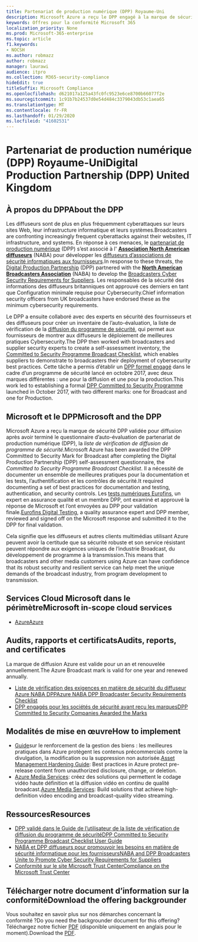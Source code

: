 ```yaml
---
title: Partenariat de production numérique (DPP) Royaume-Uni
description: Microsoft Azure a reçu le DPP engagé à la marque de sécurité pour diffusion.
keywords: Offres pour la conformité Microsoft 365
localization_priority: None
ms.prod: Microsoft-365-enterprise
ms.topic: article
f1.keywords:
- NOCSH
ms.author: robmazz
author: robmazz
manager: laurawi
audience: itpro
ms.collection: M365-security-compliance
hideEdit: true
titleSuffix: Microsoft Compliance
ms.openlocfilehash: d621017a125a43fc0fc9523e6ce8700b66077f2e
ms.sourcegitcommit: 1c91b7b24537d0e54d484c3379043db53c1aea65
ms.translationtype: MT
ms.contentlocale: fr-FR
ms.lasthandoff: 01/29/2020
ms.locfileid: "41602531"
---
```

# <a name="digital-production-partnership-dpp-united-kingdom"></a><span data-ttu-id="0a105-104">Partenariat de production numérique (DPP) Royaume-Uni</span><span class="sxs-lookup"><span data-stu-id="0a105-104">Digital Production Partnership (DPP) United Kingdom</span></span>

## <a name="about-the-dpp"></a><span data-ttu-id="0a105-105">À propos du DPP</span><span class="sxs-lookup"><span data-stu-id="0a105-105">About the DPP</span></span>

<span data-ttu-id="0a105-106">Les diffuseurs sont de plus en plus fréquemment cyberattaques sur leurs sites Web, leur infrastructure informatique et leurs systèmes.</span><span class="sxs-lookup"><span data-stu-id="0a105-106">Broadcasters are confronting increasingly frequent cyberattacks against their websites, IT infrastructure, and systems.</span></span> <span data-ttu-id="0a105-107">En réponse à ces menaces, le [partenariat de production numérique](https://www.thedpp.com/) (DPP) s’est associé à l' [**Association North American diffuseurs**](https://nabanet.com/) (NABA) pour développer les [diffuseurs d’associations de sécurité informatiques aux fournisseurs](https://nabanet.com/wp-content/uploads/2017/08/NABA_DPP_CyberSecurity_Requirements_3.pdf).</span><span class="sxs-lookup"><span data-stu-id="0a105-107">In response to these threats, the [Digital Production Partnership](https://www.thedpp.com/) (DPP) partnered with the [**North American Broadcasters Association**](https://nabanet.com/) (NABA) to develop the [Broadcasters Cyber Security Requirements for Suppliers](https://nabanet.com/wp-content/uploads/2017/08/NABA_DPP_CyberSecurity_Requirements_3.pdf).</span></span> <span data-ttu-id="0a105-108">Les responsables de la sécurité des informations des diffuseurs britanniques ont approuvé ces derniers en tant que Configuration minimale requise pour Cybersecurity.</span><span class="sxs-lookup"><span data-stu-id="0a105-108">Chief information security officers from UK broadcasters have endorsed these as the minimum cybersecurity requirements.</span></span>  
  
<span data-ttu-id="0a105-109">Le DPP a ensuite collaboré avec des experts en sécurité des fournisseurs et des diffuseurs pour créer un inventaire de l’auto-évaluation, la liste de vérification de la [diffusion du programme de sécurité](https://dpp-assets.s3.amazonaws.com/wp-content/uploads/2017/10/CTS_BroadcastChecklist.xlsx), qui permet aux fournisseurs de montrer aux diffuseurs le déploiement de meilleures pratiques Cybersecurity.</span><span class="sxs-lookup"><span data-stu-id="0a105-109">The DPP then worked with broadcasters and supplier security experts to create a self-assessment inventory, the [Committed to Security Programme Broadcast Checklist](https://dpp-assets.s3.amazonaws.com/wp-content/uploads/2017/10/CTS_BroadcastChecklist.xlsx), which enables suppliers to demonstrate to broadcasters their deployment of cybersecurity best practices.</span></span> <span data-ttu-id="0a105-110">Cette tâche a permis d’établir un [DPP formel engagé](https://www.thedpp.com/tech/security/committed-to-security/) dans le cadre d’un programme de sécurité lancé en octobre 2017, avec deux marques différentes : une pour la diffusion et une pour la production.</span><span class="sxs-lookup"><span data-stu-id="0a105-110">This work led to establishing a formal [DPP Committed to Security Programme](https://www.thedpp.com/tech/security/committed-to-security/) launched in October 2017, with two different marks: one for Broadcast and one for Production.</span></span>

## <a name="microsoft-and-the-dpp"></a><span data-ttu-id="0a105-111">Microsoft et le DPP</span><span class="sxs-lookup"><span data-stu-id="0a105-111">Microsoft and the DPP</span></span>

<span data-ttu-id="0a105-112">Microsoft Azure a reçu la marque de sécurité DPP validée pour diffusion après avoir terminé le questionnaire d’auto-évaluation de partenariat de production numérique (DPP), la *liste de vérification de diffusion de programme de sécurité*.</span><span class="sxs-lookup"><span data-stu-id="0a105-112">Microsoft Azure has been awarded the DPP Committed to Security Mark for Broadcast after completing the Digital Production Partnership (DPP) self-assessment questionnaire, the *Committed to Security Programme Broadcast Checklist*.</span></span> <span data-ttu-id="0a105-113">Il a nécessité de documenter un ensemble de meilleures pratiques pour la documentation et les tests, l’authentification et les contrôles de sécurité.</span><span class="sxs-lookup"><span data-stu-id="0a105-113">It required documenting a set of best practices for documentation and testing, authentication, and security controls.</span></span> <span data-ttu-id="0a105-114">Les [tests numériques Eurofins](https://www.eurofins-digitaltesting.com/), un expert en assurance qualité et un membre DPP, ont examiné et approuvé la réponse de Microsoft et l’ont envoyées au DPP pour validation finale.</span><span class="sxs-lookup"><span data-stu-id="0a105-114">[Eurofins Digital Testing](https://www.eurofins-digitaltesting.com/), a quality assurance expert and DPP member, reviewed and signed off on the Microsoft response and submitted it to the DPP for final validation.</span></span>  
  
<span data-ttu-id="0a105-115">Cela signifie que les diffuseurs et autres clients multimédias utilisant Azure peuvent avoir la certitude que sa sécurité robuste et son service résistant peuvent répondre aux exigences uniques de l’industrie Broadcast, du développement de programme à la transmission.</span><span class="sxs-lookup"><span data-stu-id="0a105-115">This means that broadcasters and other media customers using Azure can have confidence that its robust security and resilient service can help meet the unique demands of the broadcast industry, from program development to transmission.</span></span>

## <a name="microsoft-in-scope-cloud-services"></a><span data-ttu-id="0a105-116">Services Cloud Microsoft dans le périmètre</span><span class="sxs-lookup"><span data-stu-id="0a105-116">Microsoft in-scope cloud services</span></span>

- [<span data-ttu-id="0a105-117">Azure</span><span class="sxs-lookup"><span data-stu-id="0a105-117">Azure</span></span>](https://aka.ms/AzureCompliance)

## <a name="audits-reports-and-certificates"></a><span data-ttu-id="0a105-118">Audits, rapports et certificats</span><span class="sxs-lookup"><span data-stu-id="0a105-118">Audits, reports, and certificates</span></span>

<span data-ttu-id="0a105-119">La marque de diffusion Azure est valide pour un an et renouvelée annuellement.</span><span class="sxs-lookup"><span data-stu-id="0a105-119">The Azure Broadcast mark is valid for one year and renewed annually.</span></span>

- [<span data-ttu-id="0a105-120">Liste de vérification des exigences en matière de sécurité du diffuseur Azure NABA DPP</span><span class="sxs-lookup"><span data-stu-id="0a105-120">Azure NABA DPP Broadcaster Security Requirements Checklist</span></span>](https://aka.ms/Azure-CTS-Broadcast-Checklist)
- [<span data-ttu-id="0a105-121">DPP engagés pour les sociétés de sécurité ayant reçu les marques</span><span class="sxs-lookup"><span data-stu-id="0a105-121">DPP Committed to Security Companies Awarded the Marks</span></span>](https://aka.ms/Azure-Asset-Mgmt)

## <a name="how-to-implement"></a><span data-ttu-id="0a105-122">Modalités de mise en œuvre</span><span class="sxs-lookup"><span data-stu-id="0a105-122">How to implement</span></span>

- <span data-ttu-id="0a105-123">[Guide](https://aka.ms/Azure-Asset-Mgmt)sur le renforcement de la gestion des biens : les meilleures pratiques dans Azure protègent les contenus précommercials contre la divulgation, la modification ou la suppression non autorisée.</span><span class="sxs-lookup"><span data-stu-id="0a105-123">[Asset Management Hardening Guide](https://aka.ms/Azure-Asset-Mgmt): Best practices in Azure protect pre-release content from unauthorized disclosure, change, or deletion.</span></span>
- <span data-ttu-id="0a105-124">[Azure Media Services](https://docs.microsoft.com/azure/media-services/): créez des solutions qui permettent le codage vidéo haute définition et la diffusion vidéo en continu de qualité broadcast.</span><span class="sxs-lookup"><span data-stu-id="0a105-124">[Azure Media Services](https://docs.microsoft.com/azure/media-services/): Build solutions that achieve high-definition video encoding and broadcast-quality video streaming.</span></span>

## <a name="resources"></a><span data-ttu-id="0a105-125">Ressources</span><span class="sxs-lookup"><span data-stu-id="0a105-125">Resources</span></span>

- [<span data-ttu-id="0a105-126">DPP validé dans le Guide de l’utilisateur de la liste de vérification de diffusion du programme de sécurité</span><span class="sxs-lookup"><span data-stu-id="0a105-126">DPP Committed to Security Programme Broadcast Checklist User Guide</span></span>](https://dpp-assets.s3.amazonaws.com/wp-content/uploads/2017/10/CTS_BroadcastChecklistUserGuide.pdf)
- [<span data-ttu-id="0a105-127">NABA et DPP diffuseurs pour promouvoir les besoins en matière de sécurité informatique pour les fournisseurs</span><span class="sxs-lookup"><span data-stu-id="0a105-127">NABA and DPP Broadcasters Unite to Promote Cyber Security Requirements for Suppliers</span></span>](https://nabanet.com/wp-content/uploads/2017/08/NABAcaster-Issue_26.pdf)
- [<span data-ttu-id="0a105-128">Conformité sur le site Microsoft Trust Center</span><span class="sxs-lookup"><span data-stu-id="0a105-128">Compliance on the Microsoft Trust Center</span></span>](https://www.microsoft.com/trust-center/compliance/compliance-overview)

## <a name="download-the-offering-backgrounder"></a><span data-ttu-id="0a105-129">Télécharger notre document d’information sur la conformité</span><span class="sxs-lookup"><span data-stu-id="0a105-129">Download the offering backgrounder</span></span>

<span data-ttu-id="0a105-130">Vous souhaitez en savoir plus sur nos démarches concernant la conformité ?</span><span class="sxs-lookup"><span data-stu-id="0a105-130">Do you need the backgrounder document for this offering?</span></span> <span data-ttu-id="0a105-131">Téléchargez notre fichier [PDF](https://download.microsoft.com/download/3/C/6/3C63143B-41BA-4ED7-A2A8-DDE6B0B04036/DPP-Compliance.pdf) (disponible uniquement en anglais pour le moment).</span><span class="sxs-lookup"><span data-stu-id="0a105-131">Download the [PDF](https://download.microsoft.com/download/3/C/6/3C63143B-41BA-4ED7-A2A8-DDE6B0B04036/DPP-Compliance.pdf).</span></span>
